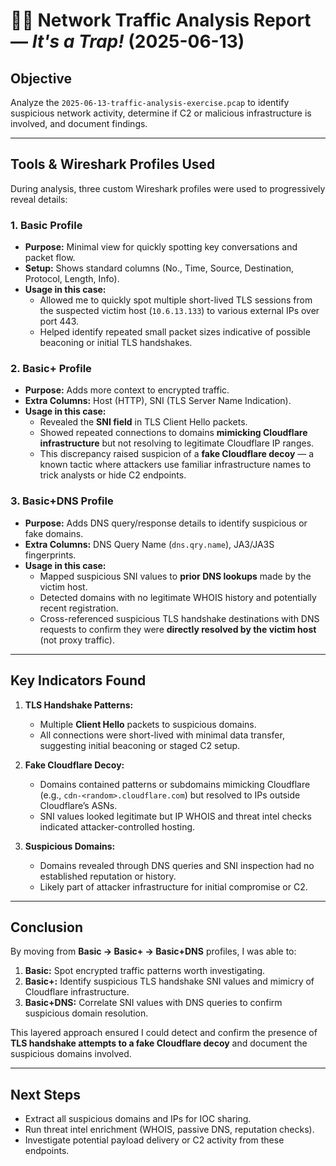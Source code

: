 # 🕵️‍♂️ Network Traffic Analysis Report — *It's a Trap!* (2025-06-13)

## Objective
Analyze the `2025-06-13-traffic-analysis-exercise.pcap` to identify suspicious network activity, determine if C2 or malicious infrastructure is involved, and document findings.

---

## Tools & Wireshark Profiles Used

During analysis, three custom Wireshark profiles were used to progressively reveal details:

### **1. Basic Profile**
- **Purpose:** Minimal view for quickly spotting key conversations and packet flow.
- **Setup:** Shows standard columns (No., Time, Source, Destination, Protocol, Length, Info).
- **Usage in this case:**
  - Allowed me to quickly spot multiple short-lived TLS sessions from the suspected victim host (`10.6.13.133`) to various external IPs over port 443.
  - Helped identify repeated small packet sizes indicative of possible beaconing or initial TLS handshakes.

### **2. Basic+ Profile**
- **Purpose:** Adds more context to encrypted traffic.
- **Extra Columns:** Host (HTTP), SNI (TLS Server Name Indication).
- **Usage in this case:**
  - Revealed the **SNI field** in TLS Client Hello packets.
  - Showed repeated connections to domains **mimicking Cloudflare infrastructure** but not resolving to legitimate Cloudflare IP ranges.
  - This discrepancy raised suspicion of a **fake Cloudflare decoy** — a known tactic where attackers use familiar infrastructure names to trick analysts or hide C2 endpoints.

### **3. Basic+DNS Profile**
- **Purpose:** Adds DNS query/response details to identify suspicious or fake domains.
- **Extra Columns:** DNS Query Name (`dns.qry.name`), JA3/JA3S fingerprints.
- **Usage in this case:**
  - Mapped suspicious SNI values to **prior DNS lookups** made by the victim host.
  - Detected domains with no legitimate WHOIS history and potentially recent registration.
  - Cross-referenced suspicious TLS handshake destinations with DNS requests to confirm they were **directly resolved by the victim host** (not proxy traffic).

---

## Key Indicators Found

1. **TLS Handshake Patterns:**
   - Multiple **Client Hello** packets to suspicious domains.
   - All connections were short-lived with minimal data transfer, suggesting initial beaconing or staged C2 setup.

2. **Fake Cloudflare Decoy:**
   - Domains contained patterns or subdomains mimicking Cloudflare (e.g., `cdn-<random>.cloudflare.com`) but resolved to IPs outside Cloudflare’s ASNs.
   - SNI values looked legitimate but IP WHOIS and threat intel checks indicated attacker-controlled hosting.

3. **Suspicious Domains:**
   - Domains revealed through DNS queries and SNI inspection had no established reputation or history.
   - Likely part of attacker infrastructure for initial compromise or C2.

---

## Conclusion
By moving from **Basic → Basic+ → Basic+DNS** profiles, I was able to:
1. **Basic:** Spot encrypted traffic patterns worth investigating.
2. **Basic+:** Identify suspicious TLS handshake SNI values and mimicry of Cloudflare infrastructure.
3. **Basic+DNS:** Correlate SNI values with DNS queries to confirm suspicious domain resolution.

This layered approach ensured I could detect and confirm the presence of **TLS handshake attempts to a fake Cloudflare decoy** and document the suspicious domains involved.

---

## Next Steps
- Extract all suspicious domains and IPs for IOC sharing.
- Run threat intel enrichment (WHOIS, passive DNS, reputation checks).
- Investigate potential payload delivery or C2 activity from these endpoints.

